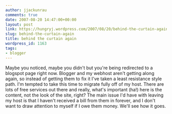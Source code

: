 ```yaml
---
author: jjackunrau
comments: true
date: 2007-08-20 14:47:00+00:00
layout: post
link: https://hungryj.wordpress.com/2007/08/20/behind-the-curtain-again/
slug: behind-the-curtain-again
title: behind the curtain again
wordpress_id: 1163
tags:
- blogger
---
```


Maybe you noticed, maybe you didn't but you're being redirected to a blogspot page right now.  Blogger and my webhost aren't getting along again, so instead of getting them to fix it I've taken a least resistance style path.  I'm tempted to take this time to migrate fully off of my host.  There are lots of free services out there and really, what's important (ha!) here is the content, not the look of the site, right?  The main issue I'd have with leaving my host is that I haven't received a bill from them in forever, and I don't want to draw attention to myself if I owe them money.  We'll see how it goes.
